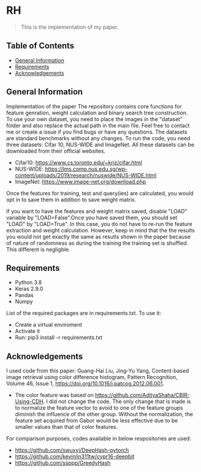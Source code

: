 # RH

> This is the implementation of my paper.

## Table of Contents
* [General Information](#general-information)
* [Requirements](#requirements)
* [Acknowledgements](#acknowledgements)


## General Information
Implementation of the paper
The repository contains core functions for feature genration, weight calculation and binary search tree construction.
To use your own dataset, you need to place the images in the "dataset" folder and also replace the actual path in the main file.
Feel free to contact me or create a issue if you find bugs or have any questions.
The datasets are standard benchmarks without any changes. 
To run the code, you need three datasets: Cifar 10, NUS-WIDE and ImageNet. All these datasets can be downloaded from their official websites.
- Cifar10: https://www.cs.toronto.edu/~kriz/cifar.html
- NUS-WIDE: https://lms.comp.nus.edu.sg/wp-content/uploads/2019/research/nuswide/NUS-WIDE.html
- ImageNet: https://www.image-net.org/download.php

Once the features for training, test and query(ies) are calculated, you would opt in to save them in addition to save weight matrix.

If you want to have the features and weight matrix saved, disable "LOAD" variable by "LOAD=False".Once you have saved them, you should set "LOAD" by "LOAD=True". In this case, you do not have to re-run the feature extraction and weight calculation. However, keep in mind that the the results you would not get exactly the same as resutls shown in the paper because of nature of randomness as during the training the training set is shuffled. This different is negligble.
## Requirements
- Python 3.8
- Keras 2.9.0
- Pandas
- Numpy

List of the required packages are in requirements.txt.
To use it:
- Create a virtual enviroment
- Activate it
- Run: pip3 install -r requirements.txt

## Acknowledgements
I used code from this paper:
Guang-Hai Liu, Jing-Yu Yang,
Content-based image retrieval using color difference histogram,
Pattern Recognition,
Volume 46, Issue 1,
https://doi.org/10.1016/j.patcog.2012.06.001.
- The color feature was based on https://github.com/AdityaShaha/CBIR-Using-CDH. I did not change the code. The only change that is made is to normalize the feature vector to avoid to one of the feature groups diminish the influence of the other group. Without the normalization, the feature set acquired from Gabor would be less effective due to be smaller values than that of color features.

For comparison purposes, codes available in below respositories are used:
- https://github.com/swuxyj/DeepHash-pytorch
- https://github.com/kevinlin311tw/cvpr16-deepbit
- https://github.com/ssppp/GreedyHash

